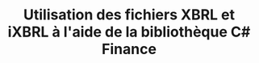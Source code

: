 ﻿---
title: Utilisation des fichiers XBRL et iXBRL à l'aide de la bibliothèque C# Finance
linktitle: Travailler avec les fichiers XBRL et iXBRL
type: docs
weight: 20
url: /fr/net/working-with-xbrl-and-ixbrl-files/
description: C# Finance La bibliothèque API peut créer, lire, convertir et valider les fichiers XBRL et iXBRL.
---
